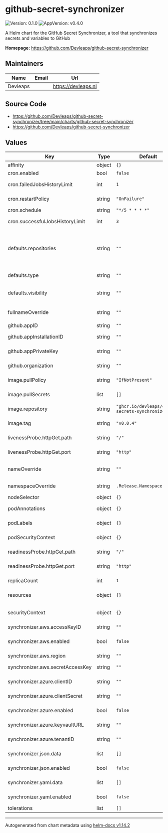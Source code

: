 # github-secret-synchronizer

![Version: 0.1.0](https://img.shields.io/badge/Version-0.1.0-informational?style=flat-square) ![AppVersion: v0.4.0](https://img.shields.io/badge/AppVersion-v0.4.0-informational?style=flat-square)

A Helm chart for the GitHub Secret Synchronizer, a tool that synchronizes secrets and variables to GitHub

**Homepage:** <https://github.com/Devleaps/github-secret-synchronizer>

## Maintainers

| Name | Email | Url |
| ---- | ------ | --- |
| Devleaps |  | <https://devleaps.nl> |

## Source Code

* <https://github.com/Devleaps/github-secret-synchronizer/tree/main/charts/github-secret-synchronizer>
* <https://github.com/Devleaps/github-secret-synchronizer>

## Values

| Key | Type | Default | Description |
|-----|------|---------|-------------|
| affinity | object | `{}` |  |
| cron.enabled | bool | `false` | Enables the cron job |
| cron.failedJobsHistoryLimit | int | `1` | The number of failed jobs to keep |
| cron.restartPolicy | string | `"OnFailure"` | The restart policy for the cron job |
| cron.schedule | string | `"*/5 * * * *"` | The cron schedule |
| cron.successfulJobsHistoryLimit | int | `3` | The number of successful jobs to keep |
| defaults.repositories | string | `""` | Default value for repositories (in case visibility is selected). Needs to be comma-separated of repository names |
| defaults.type | string | `""` | Default value for type (secret, variable) |
| defaults.visibility | string | `""` | Default value for visibility (all, private, selected) |
| fullnameOverride | string | `""` | String to fully override `"github-secrets-synchronizer.fullname"` |
| github.appID | string | `""` | The GitHub App ID |
| github.appInstallationID | string | `""` | GitHub App installation ID |
| github.appPrivateKey | string | `""` | The GitHub App Private Key |
| github.organization | string | `""` | The GitHub organization |
| image.pullPolicy | string | `"IfNotPresent"` | Pull policy for the container image |
| image.pullSecrets | list | `[]` | Pull secrets for the container image |
| image.repository | string | `"ghcr.io/devleaps/github-secrets-synchronizer"` | Repository of the container image |
| image.tag | string | `"v0.0.4"` | Tag for the container image |
| livenessProbe.httpGet.path | string | `"/"` | The path for the liveness probe |
| livenessProbe.httpGet.port | string | `"http"` | The port for the liveness probe |
| nameOverride | string | `""` | Provide a name in place of `github-secrets-synchronizer` |
| namespaceOverride | string | `.Release.Namespace` | Override the namespace |
| nodeSelector | object | `{}` |  |
| podAnnotations | object | `{}` | Provide a map of annotations for the pod |
| podLabels | object | `{}` | Provide a map of labels for the pod |
| podSecurityContext | object | `{}` | Setting the the security context for the pod |
| readinessProbe.httpGet.path | string | `"/"` | The path for the readiness probe |
| readinessProbe.httpGet.port | string | `"http"` | The port for the readiness probe |
| replicaCount | int | `1` | Setting the replica count |
| resources | object | `{}` | Setting the resources for the container(s) |
| securityContext | object | `{}` | Setting the security context for the container(s) |
| synchronizer.aws.accessKeyID | string | `""` | The AWS access key ID |
| synchronizer.aws.enabled | bool | `false` | Enables the AWS Secrets Manager synchronizer |
| synchronizer.aws.region | string | `""` | The AWS region |
| synchronizer.aws.secretAccessKey | string | `""` | The AWS secret access key |
| synchronizer.azure.clientID | string | `""` | The Azure Key Vault client ID |
| synchronizer.azure.clientSecret | string | `""` | The Azure Key Vault client secret |
| synchronizer.azure.enabled | bool | `false` | Enables the Azure Key Vault synchronizer |
| synchronizer.azure.keyvaultURL | string | `""` | The Azure Key Vault URL |
| synchronizer.azure.tenantID | string | `""` | The Azure Key Vault tenant ID |
| synchronizer.json.data | list | `[]` | The JSON data to be synchronized |
| synchronizer.json.enabled | bool | `false` | Enables the JSON synchronizer |
| synchronizer.yaml.data | list | `[]` | The YAML data to be synchronized |
| synchronizer.yaml.enabled | bool | `false` | Enables the YAML synchronizer |
| tolerations | list | `[]` |  |

----------------------------------------------
Autogenerated from chart metadata using [helm-docs v1.14.2](https://github.com/norwoodj/helm-docs/releases/v1.14.2)
